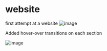 # website
first attempt at a website
![image](https://github.com/zubdeen/website/assets/119746797/c2fb8640-9949-403e-af32-2c6f7f349254)

Added hover-over transitions on each section

![image](https://github.com/zubdeen/website/assets/119746797/0d5aff21-1b6f-4f1a-a636-9d3b1d10d8d6)

